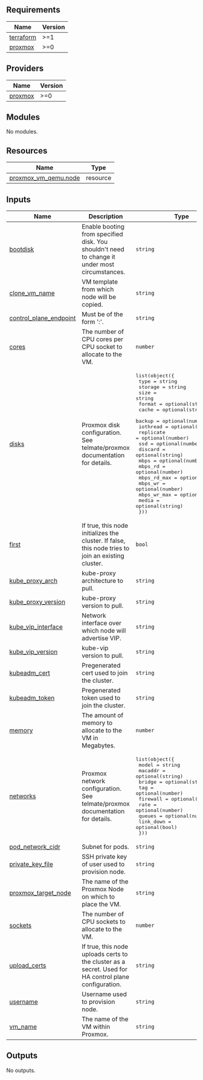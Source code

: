 <!-- BEGINNING OF PRE-COMMIT-TERRAFORM DOCS HOOK -->
## Requirements

| Name | Version |
|------|---------|
| <a name="requirement_terraform"></a> [terraform](#requirement\_terraform) | >=1 |
| <a name="requirement_proxmox"></a> [proxmox](#requirement\_proxmox) | >=0 |

## Providers

| Name | Version |
|------|---------|
| <a name="provider_proxmox"></a> [proxmox](#provider\_proxmox) | >=0 |

## Modules

No modules.

## Resources

| Name | Type |
|------|------|
| [proxmox_vm_qemu.node](https://registry.terraform.io/providers/telmate/proxmox/latest/docs/resources/vm_qemu) | resource |

## Inputs

| Name | Description | Type | Default | Required |
|------|-------------|------|---------|:--------:|
| <a name="input_bootdisk"></a> [bootdisk](#input\_bootdisk) | Enable booting from specified disk. You shouldn't need to change it under most circumstances. | `string` | `null` | no |
| <a name="input_clone_vm_name"></a> [clone\_vm\_name](#input\_clone\_vm\_name) | VM template from which node will be copied. | `string` | n/a | yes |
| <a name="input_control_plane_endpoint"></a> [control\_plane\_endpoint](#input\_control\_plane\_endpoint) | Must be of the form '<ip or dns name>:<port>'. | `string` | n/a | yes |
| <a name="input_cores"></a> [cores](#input\_cores) | The number of CPU cores per CPU socket to allocate to the VM. | `number` | `2` | no |
| <a name="input_disks"></a> [disks](#input\_disks) | Proxmox disk configuration. See telmate/proxmox documentation for details. | <pre>list(object({<br>    type        = string<br>    storage     = string<br>    size        = string<br>    format      = optional(string)<br>    cache       = optional(string)<br>    backup      = optional(number)<br>    iothread    = optional(number)<br>    replicate   = optional(number)<br>    ssd         = optional(number)<br>    discard     = optional(string)<br>    mbps        = optional(number)<br>    mbps_rd     = optional(number)<br>    mbps_rd_max = optional(number)<br>    mbps_wr     = optional(number)<br>    mbps_wr_max = optional(number)<br>    media       = optional(string)<br>  }))</pre> | n/a | yes |
| <a name="input_first"></a> [first](#input\_first) | If true, this node initializes the cluster. If false, this node tries to join an existing cluster. | `bool` | n/a | yes |
| <a name="input_kube_proxy_arch"></a> [kube\_proxy\_arch](#input\_kube\_proxy\_arch) | kube-proxy architecture to pull. | `string` | `"amd64"` | no |
| <a name="input_kube_proxy_version"></a> [kube\_proxy\_version](#input\_kube\_proxy\_version) | kube-proxy version to pull. | `string` | `"1.23.4"` | no |
| <a name="input_kube_vip_interface"></a> [kube\_vip\_interface](#input\_kube\_vip\_interface) | Network interface over which node will advertise VIP. | `string` | `"ens18"` | no |
| <a name="input_kube_vip_version"></a> [kube\_vip\_version](#input\_kube\_vip\_version) | kube-vip version to pull. | `string` | `"v0.5.6"` | no |
| <a name="input_kubeadm_cert"></a> [kubeadm\_cert](#input\_kubeadm\_cert) | Pregenerated cert used to join the cluster. | `string` | n/a | yes |
| <a name="input_kubeadm_token"></a> [kubeadm\_token](#input\_kubeadm\_token) | Pregenerated token used to join the cluster. | `string` | n/a | yes |
| <a name="input_memory"></a> [memory](#input\_memory) | The amount of memory to allocate to the VM in Megabytes. | `number` | `2048` | no |
| <a name="input_networks"></a> [networks](#input\_networks) | Proxmox network configuration. See telmate/proxmox documentation for details. | <pre>list(object({<br>    model     = string<br>    macaddr   = optional(string)<br>    bridge    = optional(string)<br>    tag       = optional(number)<br>    firewall  = optional(bool)<br>    rate      = optional(number)<br>    queues    = optional(number)<br>    link_down = optional(bool)<br>  }))</pre> | n/a | yes |
| <a name="input_pod_network_cidr"></a> [pod\_network\_cidr](#input\_pod\_network\_cidr) | Subnet for pods. | `string` | n/a | yes |
| <a name="input_private_key_file"></a> [private\_key\_file](#input\_private\_key\_file) | SSH private key of user used to provision node. | `string` | n/a | yes |
| <a name="input_proxmox_target_node"></a> [proxmox\_target\_node](#input\_proxmox\_target\_node) | The name of the Proxmox Node on which to place the VM. | `string` | n/a | yes |
| <a name="input_sockets"></a> [sockets](#input\_sockets) | The number of CPU sockets to allocate to the VM. | `number` | `1` | no |
| <a name="input_upload_certs"></a> [upload\_certs](#input\_upload\_certs) | If true, this node uploads certs to the cluster as a secret. Used for HA control plane configuration. | `string` | `false` | no |
| <a name="input_username"></a> [username](#input\_username) | Username used to provision node. | `string` | n/a | yes |
| <a name="input_vm_name"></a> [vm\_name](#input\_vm\_name) | The name of the VM within Proxmox. | `string` | n/a | yes |

## Outputs

No outputs.
<!-- END OF PRE-COMMIT-TERRAFORM DOCS HOOK -->